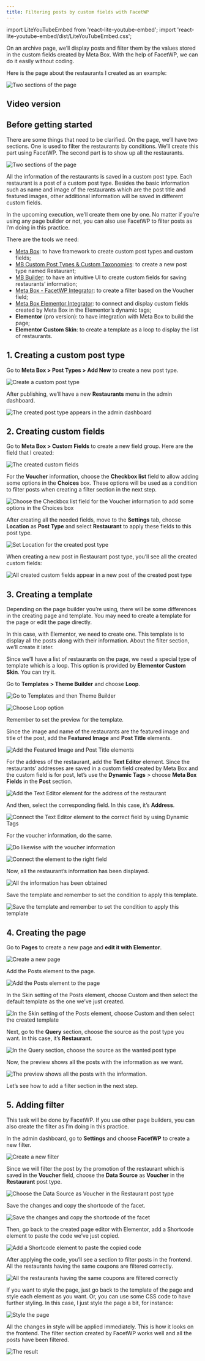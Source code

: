 ```yaml
---
title: Filtering posts by custom fields with FacetWP
---
```


import LiteYouTubeEmbed from 'react-lite-youtube-embed';
import 'react-lite-youtube-embed/dist/LiteYouTubeEmbed.css';

On an archive page, we’ll display posts and filter them by the values stored in the custom fields created by Meta Box. With the help of FacetWP, we can do it easily without coding.

Here is the page about the restaurants I created as an example:

![Two sections of the page](https://i.imgur.com/KcIh5xL.gif)

## Video version

<LiteYouTubeEmbed id='kjkVaC_QKQs' />

## Before getting started

There are some things that need to be clarified. On the page, we’ll have two sections. One is used to filter the restaurants by conditions. We’ll create this part using FacetWP. The second part is to show up all the restaurants.

![Two sections of the page](https://i.imgur.com/1KwGTbg.png)

All the information of the restaurants is saved in a custom post type. Each restaurant is a post of a custom post type. Besides the basic information such as name and image of the restaurants which are the post title and featured images, other additional information will be saved in different custom fields.

In the upcoming execution, we’ll create them one by one. No matter if you’re using any page builder or not, you can also use FacetWP to filter posts as I’m doing in this practice.

There are the tools we need:

* [Meta Box](https://metabox.io/): to have framework to create custom post types and custom fields;
* [MB Custom Post Types & Custom Taxonomies](https://metabox.io/plugins/custom-post-type/): to create a new post type named Restaurant;
* [MB Builder](https://metabox.io/plugins/meta-box-builder/): to have an intuitive UI to create custom fields for saving restaurants’ information;
* [Meta Box - FacetWP Integrator](https://metabox.io/plugins/meta-box-facetwp-integrator/): to create a filter based on the Voucher field;
* [Meta Box Elementor Integrator](https://metabox.io/plugins/mb-elementor-integrator/): to connect and display custom fields created by Meta Box in the Elementor’s dynamic tags;
* **Elementor** (pro version): to have integration with Meta Box to build the page;
* **Elementor Custom Skin**: to create a template as a loop to display the list of restaurants.

## 1. Creating a custom post type

Go to **Meta Box > Post Types > Add New** to create a new post type.

![Create a custom post type](https://i.imgur.com/6sOZGUC.png)

After publishing, we’ll have a new **Restaurants** menu in the admin dashboard.

![The created post type appears in the admin dashboard](https://i.imgur.com/TnHSOKQ.png)

## 2. Creating custom fields

Go to **Meta Box > Custom Fields** to create a new field group. Here are the field that I created:

![The created custom fields](https://i.imgur.com/z2NgC9J.png)

For the **Voucher** information, choose the **Checkbox list** field to allow adding some options in the **Choices** box. These options will be used as a condition to filter posts when creating a filter section in the next step.

![Choose the Checkbox list field for the Voucher information to add some options in the Choices box](https://i.imgur.com/CAFAseK.png)

After creating all the needed fields, move to the **Settings** tab, choose **Location** as **Post Type** and select **Restaurant** to apply these fields to this post type.

![Set Location for the created post type](https://i.imgur.com/aH4gsoe.png)

When creating a new post in Restaurant post type, you’ll see all the created custom fields:

![All created custom fields appear in a new post of the created post type](https://i.imgur.com/kNNgVlz.png)

## 3. Creating a template

Depending on the page builder you’re using, there will be some differences in the creating page and template. You may need to create a template for the page or edit the page directly.

In this case, with Elementor, we need to create one. This template is to display all the posts along with their information. About the filter section, we’ll create it later.

Since we’ll have a list of restaurants on the page, we need a special type of template which is a loop. This option is provided by **Elementor Custom Skin**. You can try it.

Go to **Templates > Theme Builder** and choose **Loop**.

![Go to Templates and then Theme Builder](https://i.imgur.com/j1X9403.png)

![Choose Loop option](https://i.imgur.com/C3XZx7u.png)

Remember to set the preview for the template.

Since the image and name of the restaurants are the featured image and title of the post, add the **Featured Image** and **Post Title** elements.

![Add the Featured Image and Post Title elements ](https://i.imgur.com/t88N4jD.png)

For the address of the restaurant, add the **Text Editor** element. Since the restaurants’ addresses are saved in a custom field created by Meta Box and the custom field is for post, let’s use the **Dynamic Tags** > choose **Meta Box Fields** in the **Post** section.

![Add the Text Editor element for the address of the restaurant](https://i.imgur.com/dI5pXSb.png)

And then, select the corresponding field. In this case, it’s **Address**.

![Connect the Text Editor element to the correct field by using Dynamic Tags](https://i.imgur.com/tG9sWJw.png)

For the voucher information, do the same.

![Do likewise with the voucher information](https://i.imgur.com/NRH3aIC.png)

![Connect the element to the right field](https://i.imgur.com/D9iY0Xr.png)

Now, all the restaurant’s information has been displayed.

![All the information has been obtained](https://i.imgur.com/PQzv5RG.png)

Save the template and remember to set the condition to apply this template.

![Save the template and remember to set the condition to apply this template](https://i.imgur.com/23Wa2Fh.png)

## 4. Creating the page

Go to **Pages** to create a new page and **edit it with Elementor**.

![Create a new page](https://i.imgur.com/jogEKj6.png)

Add the Posts element to the page.

![Add the Posts element to the page](https://i.imgur.com/VGioxUT.png)

In the Skin setting of the Posts element, choose Custom and then select the default template as the one we’ve just created.

![In the Skin setting of the Posts element, choose Custom and then select the created template](https://i.imgur.com/YwgDCzr.png)

Next, go to the **Query** section, choose the source as the post type you want. In this case, it’s **Restaurant**.

![In the Query section, choose the source as the wanted post type](https://i.imgur.com/ef865A8.png)

Now, the preview shows all the posts with the information as we want.

![The preview shows all the posts with the information.](https://i.imgur.com/UIxRMnQ.png)

Let’s see how to add a filter section in the next step.

## 5. Adding filter

This task will be done by FacetWP. If you use other page builders, you can also create the filter as I’m doing in this practice.

In the admin dashboard, go to **Settings** and choose **FacetWP** to create a new filter.

![Create a new filter](https://i.imgur.com/xR9nNT6.png)

Since we will filter the post by the promotion of the restaurant which is saved in the **Voucher** field, choose the **Data Source** as **Voucher** in the **Restaurant** post type.

![Choose the Data Source as Voucher in the Restaurant post type](https://i.imgur.com/TBkcCS5.png)

Save the changes and copy the shortcode of the facet.

![Save the changes and copy the shortcode of the facet](https://i.imgur.com/7KTGmPH.png)

Then, go back to the created page editor with Elementor, add a Shortcode element to paste the code we’ve just copied.

![Add a Shortcode element to paste the copied code](https://i.imgur.com/jjFu27A.png)

After applying the code, you’ll see a section to filter posts in the frontend. All the restaurants having the same coupons are filtered correctly.

![All the restaurants having the same coupons are filtered correctly](https://i.imgur.com/ZUipHsz.gif)

If you want to style the page, just go back to the template of the page and style each element as you want. Or, you can use some CSS code to have further styling. In this case, I just style the page a bit, for instance:

![Style the page](https://i.imgur.com/6k2QCRy.png)

All the changes in style will be applied immediately. This is how it looks on the frontend. The filter section created by FacetWP works well and all the posts have been filtered.

![The result](https://i.imgur.com/KcIh5xL.gif)
